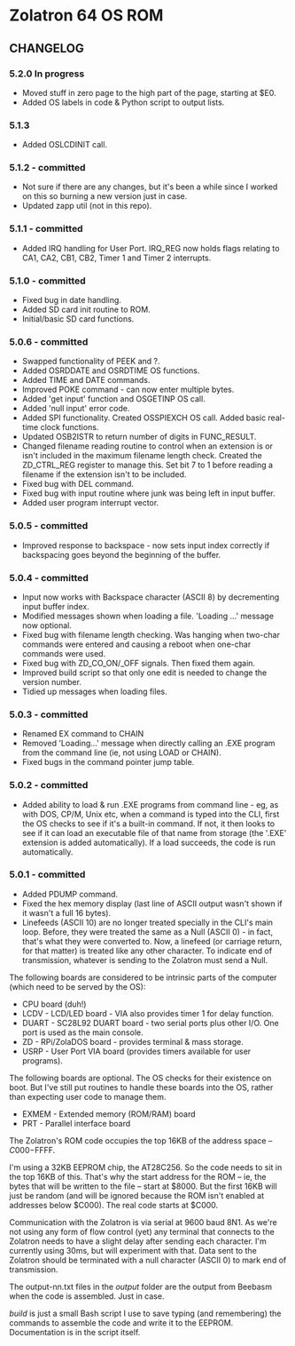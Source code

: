 # Zolatron 64 OS ROM

## CHANGELOG

### 5.2.0 In progress

- Moved stuff in zero page to the high part of the page, starting at $E0.
- Added OS labels in code & Python script to output lists.

### 5.1.3

- Added OSLCDINIT call.

### 5.1.2 - committed

- Not sure if there are any changes, but it's been a while since I worked on this so burning a new version just in case.
- Updated zapp util (not in this repo).

### 5.1.1 - committed

- Added IRQ handling for User Port. IRQ_REG now holds flags relating to CA1, CA2, CB1, CB2, Timer 1 and Timer 2 interrupts.

### 5.1.0 - committed

- Fixed bug in date handling.
- Added SD card init routine to ROM.
- Initial/basic SD card functions.

### 5.0.6 - committed

- Swapped functionality of PEEK and ?.
- Added OSRDDATE and OSRDTIME OS functions.
- Added TIME and DATE commands.
- Improved POKE command - can now enter multiple bytes.
- Added 'get input' function and OSGETINP OS call.
- Added 'null input' error code.
- Added SPI functionality. Created OSSPIEXCH OS call. Added basic real-time clock functions.
- Updated OSB2ISTR to return number of digits in FUNC_RESULT.
- Changed filename reading routine to control when an extension is or isn't included in the maximum filename length check. Created the ZD_CTRL_REG register to manage this. Set bit 7 to 1 before reading a filename if the extension isn't to be included.
- Fixed bug with DEL command.
- Fixed bug with input routine where junk was being left in input buffer.
- Added user program interrupt vector.

### 5.0.5 - committed

- Improved response to backspace - now sets input index correctly if backspacing goes beyond the beginning of the buffer.

### 5.0.4 - committed

- Input now works with Backspace character (ASCII 8) by decrementing input buffer index.
- Modified messages shown when loading a file. 'Loading ...' message now optional.
- Fixed bug with filename length checking. Was hanging when two-char commands were entered and causing a reboot when one-char commands were used.
- Fixed bug with ZD_CO_ON/\_OFF signals. Then fixed them again.
- Improved build script so that only one edit is needed to change the version number.
- Tidied up messages when loading files.

### 5.0.3 - committed

- Renamed EX command to CHAIN
- Removed 'Loading...' message when directly calling an .EXE program from the command line (ie, not using LOAD or CHAIN).
- Fixed bugs in the command pointer jump table.

### 5.0.2 - committed

- Added ability to load & run .EXE programs from command line - eg, as with DOS, CP/M, Unix etc, when a command is typed into the CLI, first the OS checks to see if it's a built-in command. If not, it then looks to see if it can load an executable file of that name from storage (the '.EXE' extension is added automatically). If a load succeeds, the code is run automatically.

### 5.0.1 - committed

- Added PDUMP command.
- Fixed the hex memory display (last line of ASCII output wasn't shown if it wasn't a full 16 bytes).
- Linefeeds (ASCII 10) are no longer treated specially in the CLI's main loop. Before, they were treated the same as a Null (ASCII 0) - in fact, that's what they were converted to. Now, a linefeed (or carriage return, for that matter) is treated like any other character. To indicate end of transmission, whatever is sending to the Zolatron must send a Null.

The following boards are considered to be intrinsic parts of the computer (which need to be served by the OS):

- CPU board (duh!)
- LCDV - LCD/LED board - VIA also provides timer 1 for delay function.
- DUART - SC28L92 DUART board - two serial ports plus other I/O. One port is used as the main console.
- ZD - RPi/ZolaDOS board - provides terminal & mass storage.
- USRP - User Port VIA board (provides timers available for user programs).

The following boards are optional. The OS checks for their existence on boot. But I've still put routines to handle these boards into the OS, rather than expecting user code to manage them.

- EXMEM - Extended memory (ROM/RAM) board
- PRT - Parallel interface board

The Zolatron's ROM code occupies the top 16KB of the address space – $C000-$FFFF.

I'm using a 32KB EEPROM chip, the AT28C256. So the code needs to sit in the top 16KB of this. That's why the start address for the ROM – ie, the bytes that will be written to the file – start at $8000. But the first 16KB will just be random (and will be ignored because the ROM isn't enabled at addresses below $C000). The real code starts at $C000.

Communication with the Zolatron is via serial at 9600 baud 8N1. As we're not using any form of flow control (yet) any terminal that connects to the Zolatron needs to have a slight delay after sending each character. I'm currently using 30ms, but will experiment with that. Data sent to the Zolatron should be terminated with a null character (ASCII 0) to mark end of transmission.

The output-nn.txt files in the _output_ folder are the output from Beebasm when the code is assembled. Just in case.

_build_ is just a small Bash script I use to save typing (and remembering) the commands to assemble the code and write it to the EEPROM. Documentation is in the script itself.
